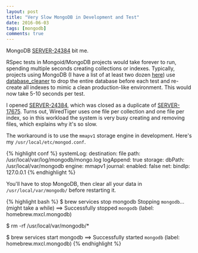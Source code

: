```yaml
---
layout: post
title: "Very Slow MongoDB in Development and Test"
date: 2016-06-03
tags: [mongodb]
comments: true
---
```

MongoDB [SERVER-24384](https://jira.mongodb.org/browse/SERVER-24384) bit me.

RSpec tests in Mongoid/MongoDB projects would take forever to run, spending multiple seconds creating collections or indexes. Typically, projects using MongoDB (I have a list of at least two dozen [here](/2015/07/24/getting-things-done-with-mongoid-5.html)) use [database_cleaner](https://rubygems.org/gems/database_cleaner) to drop the entire database before each test and re-create all indexes to mimic a clean production-like environment. This would now take 5-10 seconds per test.

I opened [SERVER-24384](https://jira.mongodb.org/browse/SERVER-24384), which was closed as a duplicate of [SERVER-17675](https://jira.mongodb.org/browse/SERVER-17675). Turns out, WiredTiger uses one file per collection and one file per index, so in this workload the system is very busy creating and removing files, which explains why it's so slow.

The workaround is to use the `mmapv1` storage engine in development. Here's my `/usr/local/etc/mongod.conf`.

{% highlight conf %}
systemLog:
  destination: file
  path: /usr/local/var/log/mongodb/mongo.log
  logAppend: true
storage:
  dbPath: /usr/local/var/mongodb
  engine: mmapv1
  journal:
     enabled: false
net:
  bindIp: 127.0.0.1
{% endhighlight %}

You'll have to stop MongoDB, then clear all your data in `/usr/local/var/mongodb/` before restarting it.

{% highlight bash %}
$ brew services stop mongodb
Stopping `mongodb`... (might take a while)
==> Successfully stopped `mongodb` (label: homebrew.mxcl.mongodb)

$ rm -rf /usr/local/var/mongodb/*

$ brew services start mongodb
==> Successfully started `mongodb` (label: homebrew.mxcl.mongodb)
{% endhighlight %}
